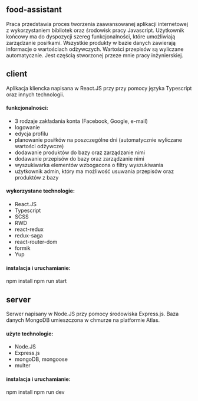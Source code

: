## food-assistant

Praca przedstawia proces tworzenia zaawansowanej aplikacji internetowej z wykorzystaniem bibliotek oraz środowisk pracy Javascript. Użytkownik końcowy ma do dyspozycji szereg funkcjonalności, które umożliwiają zarządzanie posiłkami. Wszystkie produkty w bazie danych zawierają informacje o wartościach odżywczych. Wartości przepisów są wyliczane automatycznie. Jest częścią stworzonej przeze mnie pracy inżynierskiej.

## client

Aplikacja kliencka napisana w React.JS przy przy pomocy języka Typescript oraz innych technologii. 

#### funkcjonalności:

* 3 rodzaje zakładania konta (Facebook, Google, e-mail)
* logowanie
* edycja profilu
* planowanie posiłków na poszczególne dni (automatycznie wyliczane wartości odżywcze)
* dodawanie produktów do bazy oraz zarządzanie nimi
* dodawanie przepisów do bazy oraz zarządzanie nimi
* wyszukiwarka elementów wzbogacona o filtry wyszukiwania
* użytkownik admin, który ma możliwość usuwania przepisów oraz produktów z bazy

#### wykorzystane technologie:

* React.JS
* Typescript
* SCSS
* RWD
* react-redux
* redux-saga
* react-router-dom
* formik
* Yup

#### instalacja i uruchamianie:

npm install
npm run start

## server

Serwer napisany w Node.JS przy pomocy środowiska Express.js. Baza danych MongoDB umieszczona w chmurze na platformie Atlas.

#### użyte technologie:

* Node.JS
* Express.js
* mongoDB, mongoose
* multer
#### instalacja i uruchamianie:

npm install
npm run dev

